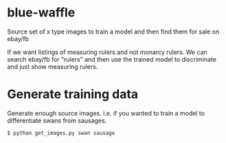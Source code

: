 # blue-waffle
Source set of x type images to train a model and then find them for sale on ebay/fb  

If we want listings of measuring rulers and not monarcy rulers. We can search ebay/fb
for "rulers" and then use the trained model to discriminate and just show measuring rulers.

Generate training data
======================

Generate enough source images. i.e. if you wanted to train a model to differentiate swans from sausages.  

```bash
$ python get_images.py swan sausage
```